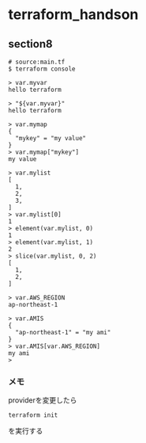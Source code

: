 # terraform_handson

## section8 

```
# source:main.tf
$ terraform console

> var.myvar
hello terraform

> "${var.myvar}"
hello terraform

> var.mymap
{
  "mykey" = "my value"
}
> var.mymap["mykey"]
my value

> var.mylist
[
  1,
  2,
  3,
]
> var.mylist[0]
1
> element(var.mylist, 0)
1
> element(var.mylist, 1)
2
> slice(var.mylist, 0, 2)
[
  1,
  2,
]

> var.AWS_REGION
ap-northeast-1

> var.AMIS
{
  "ap-northeast-1" = "my ami"
}
> var.AMIS[var.AWS_REGION]
my ami
>
```

### メモ
providerを変更したら

```
terraform init
```
を実行する
